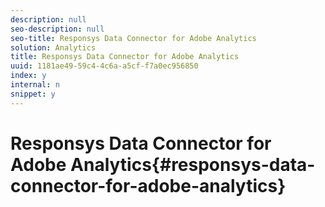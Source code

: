 ```yaml
---
description: null
seo-description: null
seo-title: Responsys Data Connector for Adobe Analytics
solution: Analytics
title: Responsys Data Connector for Adobe Analytics
uuid: 1181ae49-59c4-4c6a-a5cf-f7a0ec956850
index: y
internal: n
snippet: y
---
```


# Responsys Data Connector for Adobe Analytics{#responsys-data-connector-for-adobe-analytics}

